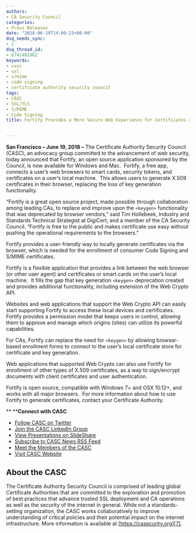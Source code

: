 ```yaml
---
authors:
- CA Security Council
categories:
- Press Releases
date: "2018-06-19T14:00:23+00:00"
dsq_needs_sync:
- 1
dsq_thread_id:
- 6741401962
keywords:
- casc
- ssl
- s/mime
- code signing
- certificate authority security council
tags:
- CASC
- SSL/TLS
- S/MIME
- Code Signing
title: Fortify Provides a More Secure Web Experience for Certificates and Smart Cards


---
```

**San Francisco – June 19, 2018 –** The Certificate Authority Security Council (CASC), an advocacy group committed to the advancement of web security, today announced that Fortify, an open source application sponsored by the Council, is now available for Windows and Mac.  Fortify, a free app, connects a user’s web browsers to smart cards, security tokens, and certificates on a user’s local machine.  This allows users to generate X.509 certificates in their browser, replacing the loss of key generation functionality.

“Fortify is a great open source project, made possible through collaboration among leading CAs, to replace and improve upon the `<keygen>` functionality that was deprecated by browser vendors,” said Tim Hollebeek, Industry and Standards Technical Strategist at DigiCert, and a member of the CA Security Council. “Fortify is free to the public and makes certificate use easy without pushing the operational requirements to the browsers.”

Fortify provides a user-friendly way to locally generate certificates via the browser, which is needed for the enrollment of consumer Code Signing and S/MIME certificates.

Fortify is a flexible application that provides a link between the web browser (or other user agent) and certificates or smart cards on the user’s local machine.  It fills the gap that key generation `<keygen>` deprecation created and provides additional functionality, including extension of the Web Crypto API.

Websites and web applications that support the Web Crypto API can easily start supporting Fortify to access these local devices and certificates.  Fortify provides a permission model that keeps users in control, allowing them to approve and manage which origins (sites) can utilize its powerful capabilities.

For CAs, Fortify can replace the need for `<keygen>` by allowing browser-based enrollment forms to connect to the user’s local certificate store for certificate and key generation.

Web applications that supported Web Crypto can also use Fortify for enrollment of other types of X.509 certificates, as a way to sign/encrypt documents with client certificates and user authentication.

Fortify is open source, compatible with Windows 7+ and OSX 10.12+, and works with all major browsers.  For more information about how to use Fortify to generate certificates, contact your Certificate Authority.

** ****Connect with CASC**

  * [Follow CASC on Twitter][1]
  * [Join the CASC LinkedIn Group][2]
  * [View Presentations on SlideShare][3]
  * [Subscribe to CASC News RSS Feed][4]
  * [Meet the Members of the CASC][5]
  * [Visit CASC Website][6]

## About the CASC

The Certificate Authority Security Council is comprised of leading global Certificate Authorities that are committed to the exploration and promotion of best practices that advance trusted SSL deployment and CA operations as well as the security of the internet in general. While not a standards-setting organization, the CASC works collaboratively to improve understanding of critical policies and their potential impact on the internet infrastructure. More information is available at [https://casecurity.org][7].


  ###


 [1]: http://bit.ly/X3x9XB
 [2]: http://linkd.in/VSTWdR
 [3]: http://slidesha.re/Ye2dFf
 [4]: http://bit.ly/XE3xRS
 [5]: http://bit.ly/YXYhcP
 [6]: http://bit.ly/VQCIZc
 [7]: https://casecurity.org/